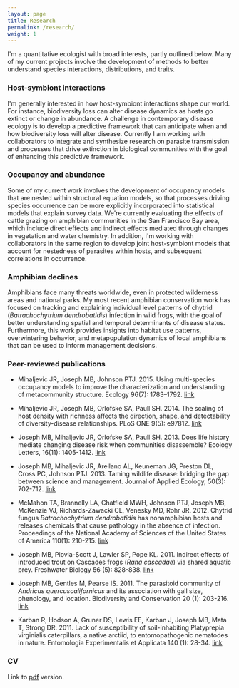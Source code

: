 ```yaml
---
layout: page
title: Research
permalink: /research/
weight: 1
---
```


I'm a quantitative ecologist with broad interests, partly outlined below.
Many of my current projects involve the development of methods to better understand species interactions, distributions, and traits.

### Host-symbiont interactions

I'm generally interested in how host-symbiont interactions shape our world.
For instance, biodiversity loss can alter disease dynamics as hosts go extinct or change in abundance.
A challenge in contemporary disease ecology is to develop a predictive framework that can anticipate when and how biodiversity loss will alter disease.
Currently I am working with collaborators to integrate and synthesize research on parasite transmission and processes that drive extinction in biological communities with the goal of enhancing this predictive framework.

### Occupancy and abundance

Some of my current work involves the development of occupancy models that are nested within structural equation models, so that processes driving species occurrence can be more explicitly incorporated into statistical models that explain survey data.
We're currently evaluating the effects of cattle grazing on amphibian communities in the San Francisco Bay area, which include direct effects and indirect effects mediated through changes in vegetation and water chemistry.
In addition, I'm working with collaborators in the same region to develop joint host-symbiont models that account for nestedness of parasites within hosts, and subsequent correlations in occurrence.

### Amphibian declines

Amphibians face many threats worldwide, even in protected wilderness areas and national parks. My most recent amphibian conservation work has focused on tracking and explaining individual level patterns of chytrid (*Batrachochytrium dendrobatidis*) infection in wild frogs, with the goal of better understanding spatial and temporal determinants of disease status. Furthermore, this work provides insights into habitat use patterns, overwintering behavior, and metapopulation dynamics of local amphibians that can be used to inform management decisions.

### Peer-reviewed publications

- Mihaljevic JR, Joseph MB, Johnson PTJ. 2015. Using multi-species occupancy models to improve the characterization and understanding of metacommunity structure. Ecology 96(7): 1783–1792. [link](http://www.esajournals.org/doi/abs/10.1890/14-1580.1)

- Mihaljevic JR, Joseph MB, Orlofske SA, Paull SH. 2014. The scaling of host density with richness affects the direction, shape, and detectability of diversity-disease relationships. PLoS ONE 9(5): e97812. [link](http://journals.plos.org/plosone/article?id=10.1371/journal.pone.0097812)

- Joseph MB, Mihaljevic JR, Orlofske SA, Paull SH. 2013. Does life history mediate changing disease risk when communities disassemble? Ecology Letters, 16(11): 1405-1412. [link](http://onlinelibrary.wiley.com/doi/10.1111/ele.12180/abstract)

- Joseph MB, Mihaljevic JR, Arellano AL, Keuneman JG, Preston DL, Cross PC, Johnson PTJ. 2013. Taming wildlife disease: bridging the gap between science and management. Journal of Applied Ecology, 50(3): 702-712. [link](http://onlinelibrary.wiley.com/doi/10.1111/1365-2664.12084/abstract)

- McMahon TA, Brannelly LA, Chatfield MWH, Johnson PTJ, Joseph MB, McKenzie VJ, Richards-Zawacki CL, Venesky MD, Rohr JR. 2012. Chytrid fungus *Batrachochytrium dendrobatidis* has nonamphibian hosts and releases chemicals that cause pathology in the absence of infection. Proceedings of the National Academy of Sciences of the United States of America 110(1): 210-215. [link](http://www.pnas.org/content/110/1/210.abstract)

- Joseph MB, Piovia-Scott J, Lawler SP, Pope KL. 2011. Indirect effects of introduced trout on Cascades frogs (*Rana cascadae*) via shared aquatic prey. Freshwater Biology 56 (5): 828-838. [link](http://onlinelibrary.wiley.com/doi/10.1111/j.1365-2427.2010.02529.x/abstract)

- Joseph MB, Gentles M, Pearse IS. 2011. The parasitoid community of *Andricus quercuscalifornicus* and its association with gall size, phenology, and location. Biodiversity and Conservation 20 (1): 203-216. [link](http://link.springer.com/article/10.1007%2Fs10531-010-9956-0)

- Karban R, Hodson A, Gruner DS, Lewis EE, Karban J, Joseph MB, Mata T, Strong DR. 2011. Lack of susceptibility of soil-inhabiting Platyprepia virginialis caterpillars, a native arctiid, to entomopathogenic nematodes in nature. Entomologia Experimentalis et Applicata 140 (1): 28-34. [link](http://onlinelibrary.wiley.com/doi/10.1111/j.1570-7458.2011.01133.x/abstract)

### CV

Link to [pdf](https://github.com/mbjoseph/cv/raw/master/cv.pdf) version.
